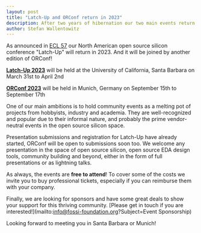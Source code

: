 ```yaml
---
layout: post
title: "Latch-Up and ORConf return in 2023"
description: After two years of hibernation our two main events return in 2023
author: Stefan Wallentowitz
---
```


As announced in [ECL 57](https://www.fossi-foundation.org/2022/12/12/ecl57) our North American open source silicon conference "Latch-Up" will return in 2023. And it will be joined by another edition of ORConf!

[**Latch-Up 2023**](https://www.fossi-foundation.org/latchup/) will be held at the University of California, Santa Barbara on March 31st to April 2nd

[**ORConf 2023**](https://orconf.org) will be held in Munich, Germany on September 15th to September 17th

One of our main ambitions is to hold community events as a melting pot of projects from hobbyists, industry and academia. They are well-recognized and popular due to their informal nature, and probably the prime vendor-neutral events in the open source silicon space.

Presentation submissions and registration for Latch-Up have already started, ORConf will be open to submissions soon too. We welcome any presentation in the space of open source silicon, open source EDA design tools, community building and beyond, either in the form of full presentations or as lightning talks.

As always, the events are **free to attend**! To cover some of the costs we invite you to buy professional tickets, especially if you can reimburse them with your company.

Finally, we are looking for sponsors and have some great deals to show your support for this thriving community. [Please get in touch if you are interested!](mailto:info@fossi-foundation.org?Subject=Event Sponsorship)

Looking forward to meeting you in Santa Barbara or Munich!
